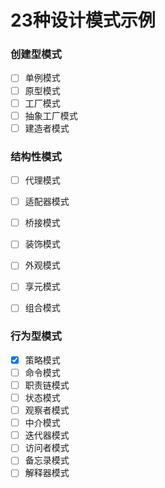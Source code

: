 # 23种设计模式示例

### 创建型模式
- [ ] 单例模式
- [ ] 原型模式
- [ ] 工厂模式
- [ ] 抽象工厂模式
- [ ] 建造者模式

### 结构性模式

- [ ] 代理模式
- [ ] 适配器模式
- [ ] 桥接模式
- [ ] 装饰模式
- [ ] 外观模式
- [ ] 享元模式
- [ ] 组合模式


### 行为型模式
- [x] 策略模式
- [ ] 命令模式
- [ ] 职责链模式
- [ ] 状态模式
- [ ] 观察者模式
- [ ] 中介模式
- [ ] 迭代器模式
- [ ] 访问者模式
- [ ] 备忘录模式
- [ ] 解释器模式
